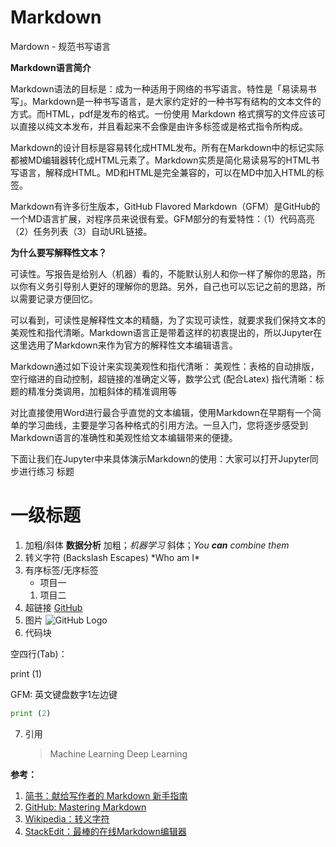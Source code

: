 # Markdown
Mardown - 规范书写语言

**Markdown语言简介**

Markdown语法的目标是：成为一种适用于网络的书写语言。特性是「易读易书写」。Markdown是一种书写语言，是大家约定好的一种书写有结构的文本文件的方式。而HTML，pdf是发布的格式。一份使用 Markdown 格式撰写的文件应该可以直接以纯文本发布，并且看起来不会像是由许多标签或是格式指令所构成。

Markdown的设计目标是容易转化成HTML发布。所有在Markdown中的标记实际都被MD编辑器转化成HTML元素了。Markdown实质是简化易读易写的HTML书写语言，解释成HTML。MD和HTML是完全兼容的，可以在MD中加入HTML的标签。

Markdown有许多衍生版本，GitHub Flavored Markdown（GFM）是GitHub的一个MD语言扩展，对程序员来说很有爱。GFM部分的有爱特性：（1）代码高亮（2）任务列表（3）自动URL链接。

**为什么要写解释性文本？**

可读性。写报告是给别人（机器）看的，不能默认别人和你一样了解你的思路，所以你有义务引导别人更好的理解你的思路。另外，自己也可以忘记之前的思路，所以需要记录方便回忆。

可以看到，可读性是解释性文本的精髓，为了实现可读性，就要求我们保持文本的美观性和指代清晰。Markdown语言正是带着这样的初衷提出的，所以Jupyter在这里选用了Markdown来作为官方的解释性文本编辑语言。

Markdown通过如下设计来实现美观性和指代清晰：
美观性：表格的自动排版，空行缩进的自动控制，超链接的准确定义等，数学公式 (配合Latex)
指代清晰：标题的精准分类调用，加粗斜体的精准调用等

对比直接使用Word进行最合乎直觉的文本编辑，使用Markdown在早期有一个简单的学习曲线，主要是学习各种格式的引用方法。一旦入门，您将逐步感受到Markdown语言的准确性和美观性给文本编辑带来的便捷。

下面让我们在Jupyter中来具体演示Markdown的使用：大家可以打开Jupyter同步进行练习
标题
# 一级标题
1. 加粗/斜体
	**数据分析** 加粗；*机器学习* 斜体；*You **can** combine them*
2. 转义字符 (Backslash Escapes)
	\*Who am I\*
3. 有序标签/无序标签
   * 项目一
   1. 项目二
4. 超链接
[GitHub](http://github.com)
5. 图片
	![GitHub Logo](https://tse4-mm.cn.bing.net/th?id=OIP.3aMGy-X3Qd1B3ek2dsipDAHaHa&p=0&o=5&pid=1.1)
6. 代码块

  空四行(Tab)：

  print (1)

  GFM: 英文键盘数字1左边键
```python
print (2)
```
7. 引用
	> Machine Learning
	> Deep Learning

**参考：**
1. [简书：献给写作者的 Markdown 新手指南](https://www.jianshu.com/p/q81RER)
2. [GitHub: Mastering Markdown](https://guides.github.com/features/mastering-markdown/)
3. [Wikipedia：转义字符](https://zh.wikipedia.org/wiki/%E8%BD%AC%E4%B9%89%E5%AD%97%E7%AC%A6)
4. [StackEdit：最棒的在线Markdown编辑器](https://stackedit.io/app)
